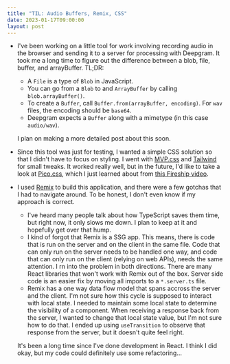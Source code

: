 ```yaml
---
title: "TIL: Audio Buffers, Remix, CSS"
date: 2023-01-17T09:00:00
layout: post
---
```


- I've been working on a little tool for work involving recording audio in the browser and sending it to a 
server for processing with Deepgram. It took me a long time to figure out the difference between a blob, file,
buffer, and arrayBuffer. TL;DR:
  - A `File` is a type of `Blob` in JavaScript.
  - You can go from a `Blob` to and `ArrayBuffer` by calling `blob.arrayBuffer()`.
  - To create a `Buffer`, call `Buffer.from(arrayBuffer, encoding)`. For `wav` files, the encoding should be `base64`.
  - Deepgram expects a `Buffer` along with a mimetype (in this case `audio/wav`).

  I plan on making a more detailed post about this soon.
- Since this tool was just for testing, I wanted a simple CSS solution so that I didn't have to focus on styling.
I went with [MVP.css](https://andybrewer.github.io/mvp/) and [Tailwind](https://tailwindcss.com/) for small tweaks.
It worked really well, but in the future, I'd like to take a look at [Pico.css](https://picocss.com/docs/), which I
just learned about from [this Fireship video](https://youtu.be/lHZwlzOUOZ4).
- I used [Remix](https://remix.run/) to build this application, and there were a few gotchas that I had to navigate around.
To be honest, I don't even know if my approach is correct.
  - I've heard many people talk about how TypeScript saves them time, but right now, it only slows me down. I plan to
  keep at it and hopefully get over that hump.
  - I kind of forgot that Remix is a SSG app. This means, there is code that is run on the server and on the client in the same file.
  Code that can only run on the server needs to be handled one way, and code that can only run on the client (relying on web APIs),
  needs the same attention. I rn into the problem in both directions. There are many React libraries that won't work with Remix out of the box.
  Server side code is an easier fix by moving all imports to a `*.server.ts` file.
  - Remix has a one way data flow model that spans accross the server and the client. I'm not sure how this cycle is supposed to interact with local state.
  I needed to maintain some local state to determine the visibility of a component. When receiving a response back from the server,
  I wanted to change that local state value, but I'm not sure how to do that. I ended up using `useTransition` to observe that response from the server,
  but it doesn't quite feel right.
  
  It's been a long time since I've done development in React. I think I did okay, but my code could definitely use some refactoring...
